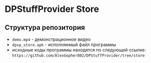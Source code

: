 # DPStuffProvider Store

## Структура репозитория

* `demo.mp4` - демонстрационное видео
* `dpsp_store.apk` - исполняемый файл программы
* исходные коды программы находятся по следующей ссылке: `https://github.com/AlexGopher802/DPStuffProvider/tree/store`